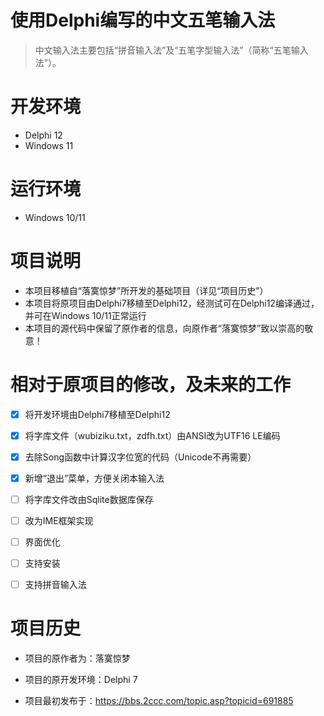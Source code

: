 # 使用Delphi编写的中文五笔输入法
> 中文输入法主要包括“拼音输入法”及“五笔字型输入法”（简称“五笔输入法”）。



# 开发环境

- Delphi 12
- Windows 11



# 运行环境

- Windows 10/11

  

# 项目说明

- 本项目移植自“落寞惊梦”所开发的基础项目（详见“项目历史”）
- 本项目将原项目由Delphi7移植至Delphi12，经测试可在Delphi12编译通过，并可在Windows 10/11正常运行
- 本项目的源代码中保留了原作者的信息，向原作者“落寞惊梦”致以崇高的敬意！



# 相对于原项目的修改，及未来的工作

- [x] 将开发环境由Delphi7移植至Delphi12
- [x] 将字库文件（wubiziku.txt，zdfh.txt）由ANSI改为UTF16 LE编码
- [x] 去除Song函数中计算汉字位宽的代码（Unicode不再需要）
- [x] 新增“退出”菜单，方便关闭本输入法
- [ ] 将字库文件改由Sqlite数据库保存
- [ ] 改为IME框架实现
- [ ] 界面优化
- [ ] 支持安装
- [ ] 支持拼音输入法



# 项目历史

- 项目的原作者为：落寞惊梦

- 项目的原开发环境：Delphi 7

- 项目最初发布于：https://bbs.2ccc.com/topic.asp?topicid=691885

  
